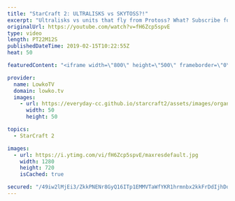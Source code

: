 ```yaml
---
title: "StarCraft 2: ULTRALISKS vs SKYTOSS?!"
excerpt: "Ultralisks vs units that fly from Protoss? What? Subscribe for more videos: http://lowko.tv/youtube Mass Battlecruiser switch: https://goo.gl/ibLRG4  Dark vs herO in a professional match of Zerg vs Protoss. Even though Dark knows his opponent is going for the late game Skytoss army, he doesn't care and"
originalUrl: https://youtube.com/watch?v=fH6Zcp5spvE
type: video
length: PT22M12S
publishedDateTime: 2019-02-15T10:22:55Z
heat: 50

featuredContent: "<iframe width=\"800\" height=\"500\" frameborder=\"0\" src=\"https://www.youtube.com/embed/fH6Zcp5spvE\" allow=\"accelerometer; autoplay; encrypted-media; gyroscope; picture-in-picture\" allowfullscreen></iframe>"

provider:
  name: LowkoTV
  domain: lowko.tv
  images:
    - url: https://everyday-cc.github.io/starcraft2/assets/images/organizations/lowko.tv-50x50.jpg
      width: 50
      height: 50

topics:
  - StarCraft 2

images:
  - url: https://i.ytimg.com/vi/fH6Zcp5spvE/maxresdefault.jpg
    width: 1280
    height: 720
    isCached: true

secured: "/49iw2lMjEi3/ZkkPNENr8GyQ16ITp1EMMVTaWfYKR1hrmnbx2kkFrDdIjhDoTJle4YUyCa46ZxKGxrLRei0kafmslvS7CneT6uQVQV5xnq4sKr/zjPoUCqdaa7g0r+h7d/Clk+6G3IyeTHuDwFp4QJ2s04SJ0i2KBKeI/kShUFiyNH7xEKH1V+MWMZvzOxbQcroSBZ4hR5PX9d8/qRm+SP3EP50z+8h8Bo08OChbLa7UIHJgG/rG39xLe7rWpfK5BHFbD1EuE1YpgXGg3TcLdvZo1Ahw1+BXry6GzY2fyOVRd7m0lyHbCiOxpSTN/l8i9a7G3hufuZsAWRIY159oVYFZRruRQMcuB46fdz25VmbQsilnqhDt6HMpzbMJzve01CVeenSjiZQkHcNp0skuuDf0ND/Oj8pvVDARq161G1FGnhF5ffuBrGuL6gysZmK;+Yr11G0CtLsrw1wU9cTKwg=="
---
```


